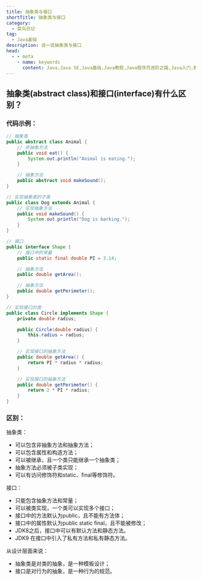 ```yaml
---
title: 抽象类与接口
shortTitle: 抽象类与接口
category:
  - 菜鸟日记
tag:
  - Java基础
description: 说一说抽象类与接口
head:
  - - meta
    - name: keywords
      content: Java,Java SE,Java基础,Java教程,Java程序员进阶之路,Java入门,教程,java数组,数组,复盘Java基础知识,Java随笔,Java抽象类,Java接口,抽象类与接口的区别
---
```

## 抽象类(abstract class)和接口(interface)有什么区别？

### 代码示例：

```java
// 抽象类
public abstract class Animal {
    // 非抽象方法
    public void eat() {
        System.out.println("Animal is eating.");
    }

    // 抽象方法
    public abstract void makeSound();
}

// 实现抽象类的子类
public class Dog extends Animal {
    // 实现抽象方法
    public void makeSound() {
        System.out.println("Dog is barking.");
    }
}

// 接口
public interface Shape {
    // 接口中的常量
    public static final double PI = 3.14;

    // 抽象方法
    public double getArea();

    // 抽象方法
    public double getPerimeter();
}

// 实现接口的类
public class Circle implements Shape {
    private double radius;

    public Circle(double radius) {
        this.radius = radius;
    }

    // 实现接口的抽象方法
    public double getArea() {
        return PI * radius * radius;
    }

    // 实现接口的抽象方法
    public double getPerimeter() {
        return 2 * PI * radius;
    }
}
```

### 区别：

抽象类：

- 可以包含非抽象方法和抽象方法；
- 可以包含属性和构造方法；
- 可以被继承，且一个类只能继承一个抽象类；
- 抽象方法必须被子类实现；
- 可以有访问修饰符和static、final等修饰符。

接口：

- 只能包含抽象方法和常量；
- 可以被类实现，一个类可以实现多个接口；
- 接口中的方法默认为public，且不能有方法体；
- 接口中的属性默认为public static final，且不能被修改；
- JDK8之后，接口中可以有默认方法和静态方法。
- JDK9 在接⼝中引⼊了私有⽅法和私有静态⽅法。

从设计层面来说：

- 抽象类是对类的抽象，是一种模板设计；
- 接口是对行为的抽象，是一种行为的规范。
